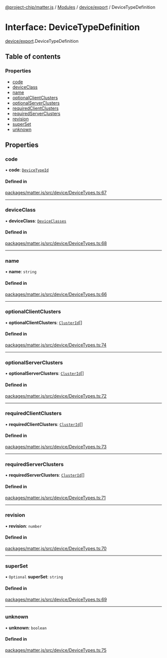 [@project-chip/matter.js](../README.md) / [Modules](../modules.md) / [device/export](../modules/device_export.md) / DeviceTypeDefinition

# Interface: DeviceTypeDefinition

[device/export](../modules/device_export.md).DeviceTypeDefinition

## Table of contents

### Properties

- [code](device_export.DeviceTypeDefinition.md#code)
- [deviceClass](device_export.DeviceTypeDefinition.md#deviceclass)
- [name](device_export.DeviceTypeDefinition.md#name)
- [optionalClientClusters](device_export.DeviceTypeDefinition.md#optionalclientclusters)
- [optionalServerClusters](device_export.DeviceTypeDefinition.md#optionalserverclusters)
- [requiredClientClusters](device_export.DeviceTypeDefinition.md#requiredclientclusters)
- [requiredServerClusters](device_export.DeviceTypeDefinition.md#requiredserverclusters)
- [revision](device_export.DeviceTypeDefinition.md#revision)
- [superSet](device_export.DeviceTypeDefinition.md#superset)
- [unknown](device_export.DeviceTypeDefinition.md#unknown)

## Properties

### code

• **code**: [`DeviceTypeId`](../modules/datatype_export.md#devicetypeid)

#### Defined in

[packages/matter.js/src/device/DeviceTypes.ts:67](https://github.com/project-chip/matter.js/blob/be83914/packages/matter.js/src/device/DeviceTypes.ts#L67)

___

### deviceClass

• **deviceClass**: [`DeviceClasses`](../enums/device_export.DeviceClasses.md)

#### Defined in

[packages/matter.js/src/device/DeviceTypes.ts:68](https://github.com/project-chip/matter.js/blob/be83914/packages/matter.js/src/device/DeviceTypes.ts#L68)

___

### name

• **name**: `string`

#### Defined in

[packages/matter.js/src/device/DeviceTypes.ts:66](https://github.com/project-chip/matter.js/blob/be83914/packages/matter.js/src/device/DeviceTypes.ts#L66)

___

### optionalClientClusters

• **optionalClientClusters**: [`ClusterId`](../modules/datatype_export.md#clusterid)[]

#### Defined in

[packages/matter.js/src/device/DeviceTypes.ts:74](https://github.com/project-chip/matter.js/blob/be83914/packages/matter.js/src/device/DeviceTypes.ts#L74)

___

### optionalServerClusters

• **optionalServerClusters**: [`ClusterId`](../modules/datatype_export.md#clusterid)[]

#### Defined in

[packages/matter.js/src/device/DeviceTypes.ts:72](https://github.com/project-chip/matter.js/blob/be83914/packages/matter.js/src/device/DeviceTypes.ts#L72)

___

### requiredClientClusters

• **requiredClientClusters**: [`ClusterId`](../modules/datatype_export.md#clusterid)[]

#### Defined in

[packages/matter.js/src/device/DeviceTypes.ts:73](https://github.com/project-chip/matter.js/blob/be83914/packages/matter.js/src/device/DeviceTypes.ts#L73)

___

### requiredServerClusters

• **requiredServerClusters**: [`ClusterId`](../modules/datatype_export.md#clusterid)[]

#### Defined in

[packages/matter.js/src/device/DeviceTypes.ts:71](https://github.com/project-chip/matter.js/blob/be83914/packages/matter.js/src/device/DeviceTypes.ts#L71)

___

### revision

• **revision**: `number`

#### Defined in

[packages/matter.js/src/device/DeviceTypes.ts:70](https://github.com/project-chip/matter.js/blob/be83914/packages/matter.js/src/device/DeviceTypes.ts#L70)

___

### superSet

• `Optional` **superSet**: `string`

#### Defined in

[packages/matter.js/src/device/DeviceTypes.ts:69](https://github.com/project-chip/matter.js/blob/be83914/packages/matter.js/src/device/DeviceTypes.ts#L69)

___

### unknown

• **unknown**: `boolean`

#### Defined in

[packages/matter.js/src/device/DeviceTypes.ts:75](https://github.com/project-chip/matter.js/blob/be83914/packages/matter.js/src/device/DeviceTypes.ts#L75)

